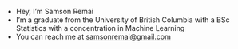 -  Hey, I’m Samson Remai
-  I’m a graduate from the University of British Columbia with a BSc Statistics  with a concentration in Machine Learning
-  You can reach me at samsonremai@gmail.com

<!---
Samson-Remai/Samson-Remai is a ✨ special ✨ repository because its `README.md` (this file) appears on your GitHub profile.
You can click the Preview link to take a look at your changes.
--->
